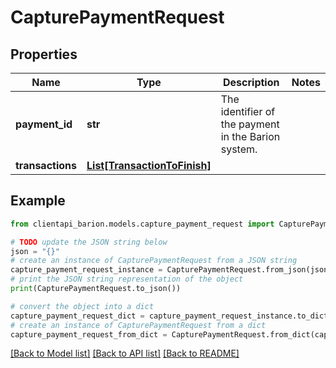 # CapturePaymentRequest


## Properties

Name | Type | Description | Notes
------------ | ------------- | ------------- | -------------
**payment_id** | **str** | The identifier of the payment in the Barion system. | 
**transactions** | [**List[TransactionToFinish]**](TransactionToFinish.md) |  | 

## Example

```python
from clientapi_barion.models.capture_payment_request import CapturePaymentRequest

# TODO update the JSON string below
json = "{}"
# create an instance of CapturePaymentRequest from a JSON string
capture_payment_request_instance = CapturePaymentRequest.from_json(json)
# print the JSON string representation of the object
print(CapturePaymentRequest.to_json())

# convert the object into a dict
capture_payment_request_dict = capture_payment_request_instance.to_dict()
# create an instance of CapturePaymentRequest from a dict
capture_payment_request_from_dict = CapturePaymentRequest.from_dict(capture_payment_request_dict)
```
[[Back to Model list]](../README.md#documentation-for-models) [[Back to API list]](../README.md#documentation-for-api-endpoints) [[Back to README]](../README.md)


